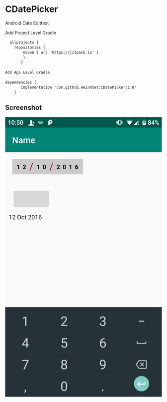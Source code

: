 # CDatePicker
Android Date Edittext

Add Project Level Gradle

```
  allprojects {
	repositories {
		maven { url 'https://jitpack.io' }
		}
	   }
	
Add App Level Gradle

dependencies {
	   implementation 'com.github.HeinXtet:CDatePicker:1.0'
	}
```
## Screenshot

![LOGO](https://raw.githubusercontent.com/HeinXtet/CDatePicker/master/images/logo.png)
 
